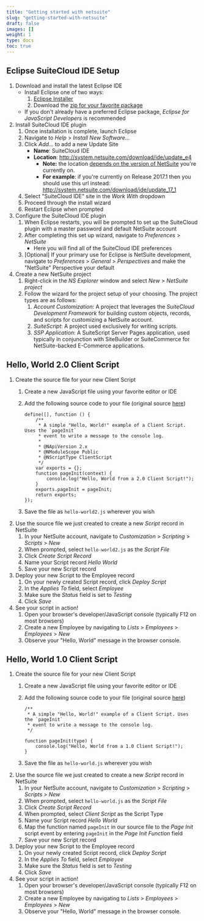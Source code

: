 ```yaml
---
title: "Getting started with netsuite"
slug: "getting-started-with-netsuite"
draft: false
images: []
weight: 1
type: docs
toc: true
---
```


## Eclipse SuiteCloud IDE Setup
1. Download and install the latest Eclipse IDE
    * Install Eclipse one of two ways:
        1. [Eclipse Installer](https://eclipse.org/downloads/)
        1. Download the [zip for your favorite package](https://eclipse.org/downloads/eclipse-packages/)
    * If you don't already have a preferred Eclipse package, *Eclipse for JavaScript Developers* is recommended
1. Install SuiteCloud IDE plugin
    1. Once installation is complete, launch Eclipse
    1. Navigate to *Help* > *Install New Software...*
    1. Click *Add...* to add a new Update Site
        * **Name**: SuiteCloud IDE
        * **Location**: http://system.netsuite.com/download/ide/update_e4
            * **Note:** the location [depends on the version of NetSuite][1] you're currently on.
            * **For example**: if you're currently on Release 2017.1 then you should use this url instead: http://system.netsuite.com/download/ide/update_17_1
    1. Select "SuiteCloud IDE" site in the *Work With* dropdown
    1. Proceed through the install wizard
    1. Restart Eclipse when prompted
1. Configure the SuiteCloud IDE plugin
    1. When Eclipse restarts, you will be prompted to set up the SuiteCloud plugin with a master password and default NetSuite account
    1. After completing this set up wizard, navigate to *Preferences* > *NetSuite*
        * Here you will find all of the SuiteCloud IDE preferences
    1. [Optional] If your primary use for Eclipse is NetSuite development, navigate to *Preferences* > *General* > *Perspectives* and make the "NetSuite" Perspective your default
1. Create a new NetSuite project
    1. Right-click in the *NS Explorer* window and select *New* > *NetSuite project*
    1. Follow the wizard for the project setup of your choosing. The project types are as follows:
        1. *Account Customization*: A project that leverages the *SuiteCloud Development Framework* for building custom objects, records, and scripts for customizing a NetSuite account.
        1. *SuiteScript*: A project used exclusively for writing scripts.
        1. *SSP Application*: A SuiteScript Server Pages application, used typically in conjunction with SiteBuilder or SuiteCommerce for NetSuite-backed E-Commerce applications.


  [1]: https://netsuite.custhelp.com/app/answers/detail/a_id/50195/kw/IDE#bridgehead_4602444786

## Hello, World 2.0 Client Script
<!-- language-all: lang-js -->

1. Create the source file for your new Client Script
    1. Create a new JavaScript file using your favorite editor or IDE
    1. Add the following source code to your file (original source [here](https://gitlab.com/stoicsoftware/learn-suitescript/blob/master/hello-world/hello-world2.js))

        ```
        define([], function () {
            /**
             * A simple "Hello, World!" example of a Client Script. Uses the `pageInit`
             * event to write a message to the console log.
             *
             * @NApiVersion 2.x
             * @NModuleScope Public
             * @NScriptType ClientScript
             */
            var exports = {};
            function pageInit(context) {
                console.log("Hello, World from a 2.0 Client Script!");
            }
            exports.pageInit = pageInit;
            return exports;
        });
        ```

    1. Save the file as `hello-world2.js` wherever you wish
1. Use the source file we just created to create a new *Script* record in NetSuite
    1. In your NetSuite account, navigate to *Customization* > *Scripting* > *Scripts* > *New*
    1. When prompted, select `hello-world2.js` as the *Script File*
    1. Click *Create Script Record*
    1. Name your Script record *Hello World*
    1. Save your new Script record
1. Deploy your new Script to the Employee record
    1. On your newly created Script record, click *Deploy Script*
    1. In the *Applies To* field, select *Employee*
    1. Make sure the *Status* field is set to *Testing*
    1. Click *Save*
1. See your script in action!
    1. Open your browser's developer/JavaScript console (typically F12 on most browsers)
    1. Create a new Employee by navigating to *Lists* > *Employees* > *Employees* > *New*
    1. Observe your "Hello, World" message in the browser console.



## Hello, World 1.0 Client Script
<!-- language-all: lang-js -->

1. Create the source file for your new Client Script
    1. Create a new JavaScript file using your favorite editor or IDE
    1. Add the following source code to your file (original source [here](https://gitlab.com/stoicsoftware/learn-suitescript/blob/master/hello-world/hello-world.js))

        ```
        /**
         * A simple "Hello, World!" example of a Client Script. Uses the `pageInit`
         * event to write a message to the console log.
         */

        function pageInit(type) {
            console.log("Hello, World from a 1.0 Client Script!");
        }
        ```

    1. Save the file as `hello-world.js` wherever you wish
1. Use the source file we just created to create a new *Script* record in NetSuite
    1. In your NetSuite account, navigate to *Customization* > *Scripting* > *Scripts* > *New*
    1. When prompted, select `hello-world.js` as the *Script File*
    1. Click *Create Script Record*
    1. When prompted, select *Client Script* as the Script Type
    1. Name your Script record *Hello World*
    1. Map the function named `pageInit` in our source file to the *Page Init* script event by entering `pageInit` in the *Page Init Function* field
    1. Save your new Script record
1. Deploy your new Script to the Employee record
    1. On your newly created Script record, click *Deploy Script*
    1. In the *Applies To* field, select *Employee*
    1. Make sure the *Status* field is set to *Testing*
    1. Click *Save*
1. See your script in action!
    1. Open your browser's developer/JavaScript console (typically F12 on most browsers)
    1. Create a new Employee by navigating to *Lists* > *Employees* > *Employees* > *New*
    1. Observe your "Hello, World" message in the browser console.



